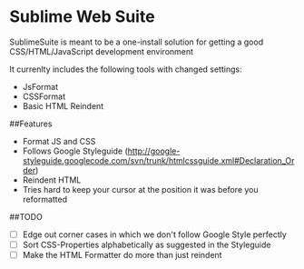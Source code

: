 Sublime Web Suite
=================

SublimeSuite is meant to be a one-install solution for getting a good CSS/HTML/JavaScript development environment

It currenlty includes the following tools with changed settings:
* JsFormat
* CSSFormat
* Basic HTML Reindent

##Features
* Format JS and CSS
* Follows Google Styleguide (http://google-styleguide.googlecode.com/svn/trunk/htmlcssguide.xml#Declaration_Order)
* Reindent HTML
* Tries hard to keep your cursor at the position it was before you reformatted

##TODO
* [ ] Edge out corner cases in which we don't follow Google Style perfectly
* [ ] Sort CSS-Properties alphabetically as suggested in the Styleguide
* [ ] Make the HTML Formatter do more than just reindent
